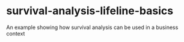 # survival-analysis-lifeline-basics
An example showing how survival analysis can be used in a business context
